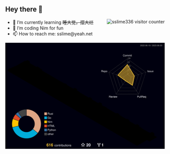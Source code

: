 ## Hey there 👋

<img align="right" src="https://count.getloli.com/get/@sslime336" alt="sslime336 visitor counter"/>

<ul>
  <li>🤔 I’m currently learning <del>睡大觉，摆大烂</del></li>
  <li>🌱 I’m coding Nim for fun</li>
  <li>📫 How to reach me: sslime@yeah.net</li>
</ul>

![3d-contribution](./profile-3d-contrib/profile-night-rainbow.svg)
